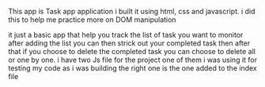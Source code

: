 This app is Task app application i built it using html, css and javascript. i did this to help me practice more on DOM manipulation 

it just a basic app that help you track the list of task you want to monitor 
after adding the list you can then strick out your completed task 
then after that if you choose to delete the completed task you can choose to 
delete all or one by one.
i have two Js file for the project one of them i was using it for testing my code as i was building the right one is the one added to the index file
